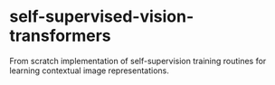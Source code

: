 # self-supervised-vision-transformers
From scratch implementation of self-supervision training routines for learning contextual image representations.
